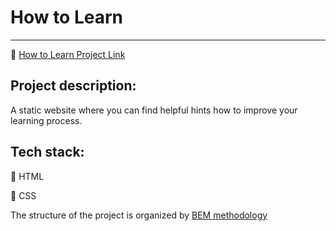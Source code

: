 # How to Learn
_______
:rocket: [How to Learn Project Link](https://tatianaryzhova.github.io/how-to-learn/)

## Project description:

A static website where you can find helpful hints how to improve your learning process.

## Tech stack:

:small_blue_diamond: HTML

:small_blue_diamond: CSS

The structure of the project is organized by [BEM methodology](https://ru.bem.info/methodology/)
